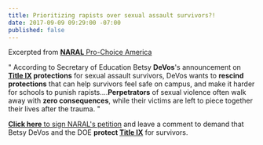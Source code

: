 ```yaml
---
title: Prioritizing rapists over sexual assault survivors?!
date: 2017-09-09 09:29:00 -07:00
published: false
---
```


Excerpted from [**NARAL** Pro-Choice America](https://www.prochoiceamerica.org/)

"   According to Secretary of Education Betsy **DeVos**'s announcement on **[Title IX](http://www.titleix.info/) protections** for sexual assault survivors, DeVos wants to **rescind protections** that can help survivors feel safe on campus, and make it harder for schools to punish rapists....**Perpetrators** of sexual violence often walk away with **zero consequences**, while their victims are left to piece together their lives after the trauma.   "

[**Click here** to sign NARAL's petition](http://actnow.prochoiceamerica.org/sign/170908-devos-title-ix/?source=t2&t=5&akid=3105%2E2597829%2E2zI0cL#.WbQWysiGM2w) and leave a comment to demand that Betsy DeVos and the DOE **protect [Title IX](http://www.titleix.info/)** for survivors.

